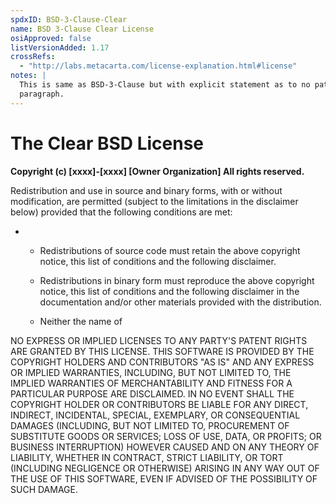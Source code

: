 ```yaml
---
spdxID: BSD-3-Clause-Clear
name: BSD 3-Clause Clear License
osiApproved: false
listVersionAdded: 1.17
crossRefs: 
  - "http://labs.metacarta.com/license-explanation.html#license"
notes: |
  This is same as BSD-3-Clause but with explicit statement as to no patent rights granted in last
  paragraph.
---
```


# The Clear BSD License

**Copyright (c) [xxxx]-[xxxx] [Owner Organization] All rights reserved.**

Redistribution and use in source and binary forms, with or without modification, are permitted (subject to the limitations in the disclaimer below) provided that the following conditions are met:

-
  * Redistributions of source code must retain the above copyright notice, this list of conditions and the following disclaimer.

  * Redistributions in binary form must reproduce the above copyright notice, this list of conditions and the following disclaimer in the documentation and/or other materials provided with the distribution.

  * Neither the name of

NO EXPRESS OR IMPLIED LICENSES TO ANY PARTY'S PATENT RIGHTS ARE GRANTED BY THIS LICENSE. THIS SOFTWARE IS PROVIDED BY THE COPYRIGHT HOLDERS AND CONTRIBUTORS "AS IS" AND ANY EXPRESS OR IMPLIED WARRANTIES, INCLUDING, BUT NOT LIMITED TO, THE IMPLIED WARRANTIES OF MERCHANTABILITY AND FITNESS FOR A PARTICULAR PURPOSE ARE DISCLAIMED. IN NO EVENT SHALL THE COPYRIGHT HOLDER OR CONTRIBUTORS BE LIABLE FOR ANY DIRECT, INDIRECT, INCIDENTAL, SPECIAL, EXEMPLARY, OR CONSEQUENTIAL DAMAGES (INCLUDING, BUT NOT LIMITED TO, PROCUREMENT OF SUBSTITUTE GOODS OR SERVICES; LOSS OF USE, DATA, OR PROFITS; OR BUSINESS INTERRUPTION) HOWEVER CAUSED AND ON ANY THEORY OF LIABILITY, WHETHER IN CONTRACT, STRICT LIABILITY, OR TORT (INCLUDING NEGLIGENCE OR OTHERWISE) ARISING IN ANY WAY OUT OF THE USE OF THIS SOFTWARE, EVEN IF ADVISED OF THE POSSIBILITY OF SUCH DAMAGE.
